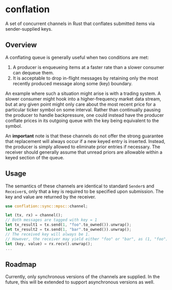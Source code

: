 # conflation

A set of concurrent channels in Rust that conflates submitted items via sender-supplied keys.

## Overview

A conflating queue is generally useful when two conditions are met:
1. A producer is enqueueing items at a faster rate than a slower consumer can dequeue them.
2. It is acceptable to drop in-flight messages by retaining only the most recently produced message along some (key) boundary.

An example where such a situation might arise is with a trading system. 
A slower consumer might hook into a higher-frequency market data stream, but at any given point
might only care about the most recent price for a particular ticker symbol on some interval. Rather
than continually pausing the producer to handle backpressure, one could instead have the producer
conflate prices in its outgoing queue with the key being equivalent to the symbol.

An **important** note is that these channels do not offer the strong guarantee that 
replacement will always occur if a new keyed entry is inserted. Instead, the producer is
simply allowed to eliminate prior entries if necessary. The receiver should
generally assume that unread priors are allowable within a keyed section of the queue.

## Usage

The semantics of these channels are identical to standard `Sender`s and `Receiver`s,
only that a key is required to be specified upon submission. The key and value are
returned by the receiver.

```rust
use conflation::sync::mpsc::channel;

let (tx, rx) = channel();
// Both messages are tagged with key = 1
let tx_result1 = tx.send(1, "foo".to_owned()).unwrap();
let tx_result2 = tx.send(1, "bar".to_owned()).unwrap();
// The received key will always be 1.
// However, the receiver may yield either "foo" or "bar", as (1, "foo") may be conflated in-flight.
let (key, value) = rx.recv().unwrap();
...
```

## Roadmap

Currently, only synchronous versions of the channels are supplied. In the future,
this will be extended to support asynchronous versions as well.

